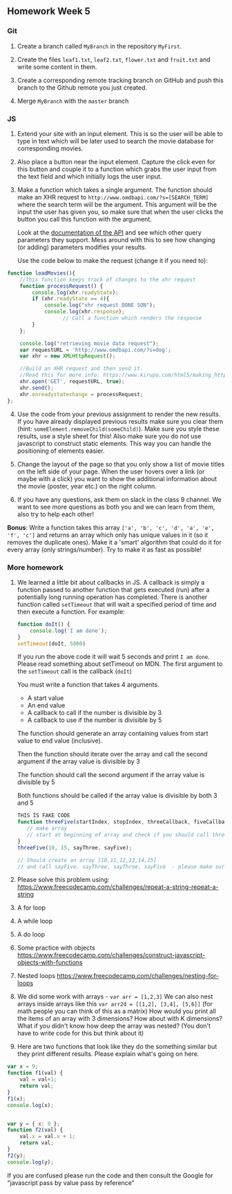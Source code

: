 ## Homework Week 5

### Git

1. Create a branch called `MyBranch` in the repository `MyFirst`.

2. Create the files `leaf1.txt`, `leaf2.txt`, `flower.txt` and `fruit.txt` and write some content in them.

3. Create a corresponding remote tracking branch on GitHub and push this branch to the Github remote you just created.

4. Merge `MyBranch` with the `master` branch

### JS


1. Extend your site with an input element. This is so the user will be able to type in text which will be later used to search the movie database for corresponding movies.

2. Also place a button near the input element. Capture the click even for this button and couple it to a function which grabs the user input from the text field and which initially logs the user input.

3. Make a function which takes a single argument. The function should make an XHR request to `http://www.omdbapi.com/?s=[SEARCH_TERM]` where the search term will be the argument. This argument will be the input the user has given you, so make sure that when the user clicks the button you call this function with the argument. 

   Look at the [documentation of the API](http://www.omdbapi.com/) and see which other query parameters they support. Mess around with this to see how changing (or adding) parameters modifies your results.

	Use the code below to make the request (change it if you need to):

```js
function loadMovies(){
	//This function keeps track of changes to the xhr request
	function processRequest() {
		console.log(xhr.readyState);
		if (xhr.readyState == 4){
			console.log("xhr request DONE SON");
			console.log(xhr.response);
                  // Call a function which renders the response
		}
	};

	console.log("retrieving movie data request");
	var requestURL = 'http://www.omdbapi.com/?s=dog';
	var xhr = new XMLHttpRequest();

	//Build an XHR request and then send it.
	//Read this for more info: https://www.kirupa.com/html5/making_http_requests_js.htm
	xhr.open('GET', requestURL, true);
	xhr.send();
	xhr.onreadystatechange = processRequest;
};
```


4. Use the code from your previous assignment to render the new results. If you have already displayed previous results make sure you clear them (hint: `someElement.removeChild(someChild)`). Make sure you style these results, use a style sheet for this! Also make sure you do not use javascript to construct static elements. This way you can handle the positioning of elements easier.

5. Change the layout of the page so that you only show a list of movie titles on the left side of your page. When the user hovers over a link (or maybe with a click) you want to show the additional information about the movie (poster, year etc.) on the right column. 

6. If you have any questions, ask them on slack in the class 9 channel. We want to see more questions as both you and we can learn from them, also try to help each other!


__Bonus__: Write a function takes this array `['a', 'b', 'c', 'd', 'a', 'e', 'f', 'c']` and returns an array which only has unique values in it (so it removes the duplicate ones). Make it a 'smart' algorithm that could do it for every array (only strings/number). Try to make it as fast as possible!


### More homework 

1. We learned a little bit about callbacks in JS. A callback is simply a function passed to another function that gets executed (run) after a potentially long running operation has completed. There is another function called `setTimeout` that will wait a specified period of time and then execute a function. For example: 

    ```js
    function doIt() {
        console.log('I am done');
    }
    setTimeout(doIt, 5000)
    ```
    If you run the above code it will wait 5 seconds and print `I am done`. Please read something about setTimeout on MDN. The first argument to the `setTimeout` call is the callback (`doIt`)

    You must write a function that takes 4 arguments.
    - A start value 
    - An end value
    - A callback to call if the number is divisible by 3 
    - A callback to use if the number is divisible by 5

    The function should generate an array containing values from start value to end value (inclusive). 

    Then the function should iterate over the array and call the second argument if the array value is divisible by 3

    The function should call the second argument if the array value is divisible by 5 

    Both functions should be called if the array value is divisible by both 3 and 5

    ```js
    THIS IS FAKE CODE 
    function threeFive(startIndex, stopIndex, threeCallback, fiveCallback) {
       // make array 
       // start at beginning of array and check if you should call threeCallback or fiveCallback or go on to next  
    }
    threeFive(10, 15, sayThree, sayFive);

    // Should create an array [10,11,12,13,14,15]
    // and call sayFive, sayThree, sayThree, sayFive  - please make sure you see why these calls are made before you start coding
    ```


2. Please solve this problem using:
https://www.freecodecamp.com/challenges/repeat-a-string-repeat-a-string
 1. A for loop
 2. A while loop
 3. A do loop

3. Some practice with objects 
https://www.freecodecamp.com/challenges/construct-javascript-objects-with-functions

4. Nested loops 
https://www.freecodecamp.com/challenges/nesting-for-loops

5. We did some work with arrays - `var arr = [1,2,3]`
We can also nest arrays inside arrays like this `var arr2d = [[1,2], [3,4], [5,6]]` (for math people you can think of this as a matrix)
How would you print all the items of an array with 3 dimensions? 
How about with K dimensions? 
What if you didn't know how deep the array was nested? (You don't have to write code for this but think about it)

6. Here are two functions that look like they do the something similar but they print different results. Please explain what's going on here.

```js
var x = 9; 
function f1(val) { 
    val = val+1; 
    return val;
}
f1(x);
console.log(x);


var y = { x: 9 };
function f2(val) {
    val.x = val.x + 1;
    return val;
}
f2(y);
console.log(y);
```
If you are confused please run the code and then consult the Google for "javascript pass by value pass by reference"

